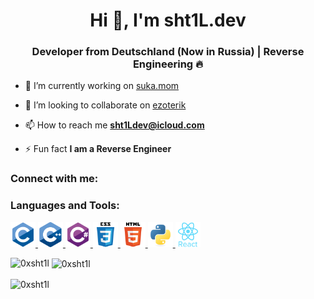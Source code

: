 <h1 align="center">Hi 👋, I'm sht1L.dev</h1>
<h3 align="center">Developer from Deutschland (Now in Russia) | Reverse Engineering 🔥</h3>



- 🔭 I’m currently working on [suka.mom](suka.mom)

- 👯 I’m looking to collaborate on [ezoterik](gamesense.pub)

- 📫 How to reach me **sht1Ldev@icloud.com**

- ⚡ Fun fact **I am a Reverse Engineer**

<h3 align="left">Connect with me:</h3>
<p align="left">
</p>

<h3 align="left">Languages and Tools:</h3>
<p align="left"> <a href="https://www.cprogramming.com/" target="_blank" rel="noreferrer"> <img src="https://raw.githubusercontent.com/devicons/devicon/master/icons/c/c-original.svg" alt="c" width="40" height="40"/> </a> <a href="https://www.w3schools.com/cpp/" target="_blank" rel="noreferrer"> <img src="https://raw.githubusercontent.com/devicons/devicon/master/icons/cplusplus/cplusplus-original.svg" alt="cplusplus" width="40" height="40"/> </a> <a href="https://www.w3schools.com/cs/" target="_blank" rel="noreferrer"> <img src="https://raw.githubusercontent.com/devicons/devicon/master/icons/csharp/csharp-original.svg" alt="csharp" width="40" height="40"/> </a> <a href="https://www.w3schools.com/css/" target="_blank" rel="noreferrer"> <img src="https://raw.githubusercontent.com/devicons/devicon/master/icons/css3/css3-original-wordmark.svg" alt="css3" width="40" height="40"/> </a> <a href="https://www.w3.org/html/" target="_blank" rel="noreferrer"> <img src="https://raw.githubusercontent.com/devicons/devicon/master/icons/html5/html5-original-wordmark.svg" alt="html5" width="40" height="40"/> </a> <a href="https://www.python.org" target="_blank" rel="noreferrer"> <img src="https://raw.githubusercontent.com/devicons/devicon/master/icons/python/python-original.svg" alt="python" width="40" height="40"/> </a> <a href="https://reactjs.org/" target="_blank" rel="noreferrer"> <img src="https://raw.githubusercontent.com/devicons/devicon/master/icons/react/react-original-wordmark.svg" alt="react" width="40" height="40"/> </a> </p>

<p><img align="left" src="https://github-readme-stats.vercel.app/api/top-langs?username=0xsht1l&show_icons=true&locale=en&layout=compact" alt="0xsht1l" /></p>

<p>&nbsp;<img align="center" src="https://github-readme-stats.vercel.app/api?username=0xsht1l&show_icons=true&locale=en" alt="0xsht1l" /></p>

<p><img align="center" src="https://github-readme-streak-stats.herokuapp.com/?user=0xsht1l&" alt="0xsht1l" /></p>
